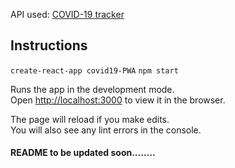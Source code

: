 API used: [COVID-19 tracker](https://covid19.mathdro.id/api)

## Instructions
 `create-react-app covid19-PWA`
 `npm start`

Runs the app in the development mode.<br />
Open [http://localhost:3000](http://localhost:3000) to view it in the browser.

The page will reload if you make edits.<br />
You will also see any lint errors in the console.

#### README to be updated soon........
